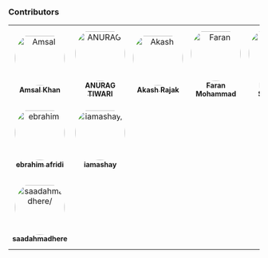 ### Contributors

<table>
<tr>
    <td align="center" style="word-wrap: break-word; width: 150.0; height: 150.0">
        <a href=https://github.com/Amsal1>
            <img src=https://avatars.githubusercontent.com/u/45508550?v=4 width="100;"  style="border-radius:50%;align-items:center;justify-content:center;overflow:hidden;padding-top:10px" alt=Amsal Khan/>
            <br />
            <sub style="font-size:14px"><b>Amsal Khan</b></sub>
        </a>
    </td>
    <td align="center" style="word-wrap: break-word; width: 150.0; height: 150.0">
        <a href=https://github.com/Danuragtiwari>
            <img src=https://avatars.githubusercontent.com/u/86867000?v=4 width="100;"  style="border-radius:50%;align-items:center;justify-content:center;overflow:hidden;padding-top:10px" alt=ANURAG TIWARI/>
            <br />
            <sub style="font-size:14px"><b>ANURAG TIWARI</b></sub>
        </a>
    </td>
    <td align="center" style="word-wrap: break-word; width: 150.0; height: 150.0">
        <a href=https://github.com/akash-rajak>
            <img src=https://avatars.githubusercontent.com/u/57003737?v=4 width="100;"  style="border-radius:50%;align-items:center;justify-content:center;overflow:hidden;padding-top:10px" alt=Akash Rajak/>
            <br />
            <sub style="font-size:14px"><b>Akash Rajak</b></sub>
        </a>
    </td>
    <td align="center" style="word-wrap: break-word; width: 150.0; height: 150.0">
        <a href=https://github.com/Faranheit15>
            <img src=https://avatars.githubusercontent.com/u/48853180?v=4 width="100;"  style="border-radius:50%;align-items:center;justify-content:center;overflow:hidden;padding-top:10px" alt=Faran Mohammad/>
            <br />
            <sub style="font-size:14px"><b>Faran Mohammad</b></sub>
        </a>
    </td>
    <td align="center" style="word-wrap: break-word; width: 150.0; height: 150.0">
        <a href=https://github.com/SidAsif>
            <img src=https://avatars.githubusercontent.com/u/108043870?v=4 width="100;"  style="border-radius:50%;align-items:center;justify-content:center;overflow:hidden;padding-top:10px" alt=MD ASIF SIDDIQUI/>
            <br />
            <sub style="font-size:14px"><b>MD ASIF SIDDIQUI</b></sub>
        </a>
    </td>
    <td align="center" style="word-wrap: break-word; width: 150.0; height: 150.0">
        <a href=https://github.com/umairayub79>
            <img src=https://avatars.githubusercontent.com/u/46655787?v=4 width="100;"  style="border-radius:50%;align-items:center;justify-content:center;overflow:hidden;padding-top:10px" alt=Umair Ayub/>
            <br />
            <sub style="font-size:14px"><b>Umair Ayub</b></sub>
        </a>
    </td>
</tr>
<tr>
    <td align="center" style="word-wrap: break-word; width: 150.0; height: 150.0">
        <a href=https://github.com/EbrahimAfridi>
            <img src=https://avatars.githubusercontent.com/u/85702641?v=4 width="100;"  style="border-radius:50%;align-items:center;justify-content:center;overflow:hidden;padding-top:10px" alt=ebrahim afridi/>
            <br />
            <sub style="font-size:14px"><b>ebrahim afridi</b></sub>
        </a>
    </td>
    <td align="center" style="word-wrap: break-word; width: 150.0; height: 150.0">
        <a href=https://github.com/iamashay>
            <img src=https://avatars.githubusercontent.com/u/7845033?v=4 width="100;"  style="border-radius:50%;align-items:center;justify-content:center;overflow:hidden;padding-top:10px" alt=iamashay/>
            <br />
            <sub style="font-size:14px"><b>iamashay</b></sub>
        </a>
    </td>
</tr>
<tr>
    <td align="center" style="word-wrap: break-word; width: 150.0; height: 150.0">
        <a href=https://github.com/saadahmadhere>
            <img src=https://avatars.githubusercontent.com/u/52596800?v=4 width="100;"  style="border-radius:50%;align-items:center;justify-content:center;overflow:hidden;padding-top:10px" alt=saadahmadhere/>
            <br />
            <sub style="font-size:14px"><b>saadahmadhere</b></sub>
        </a>
    </td>
</tr>
</table>
